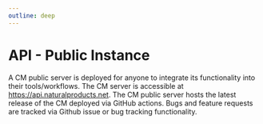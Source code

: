```yaml
---
outline: deep
---
```


# API - Public Instance

A CM public server is deployed for anyone to integrate its functionality into their tools/workflows. The CM server is accessible at https://api.naturalproducts.net. The CM public server hosts the latest release of the CM deployed via GitHub actions. Bugs and feature requests are tracked via Github issue or bug tracking functionality.
